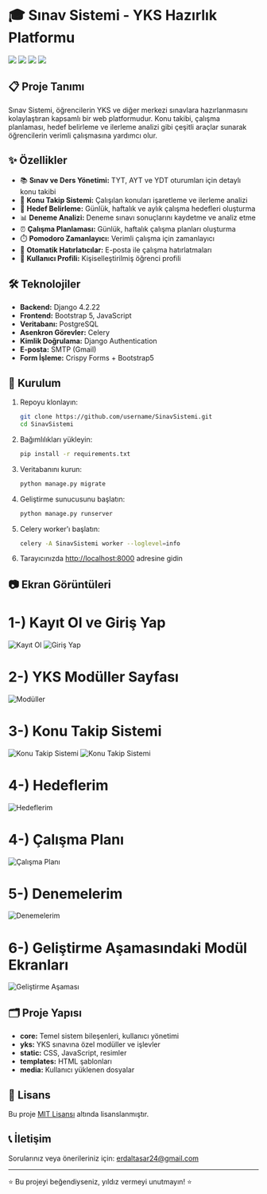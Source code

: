 # 🎓 Sınav Sistemi - YKS Hazırlık Platformu

![](https://img.shields.io/badge/Django-4.2.22-green.svg)
![](https://img.shields.io/badge/Bootstrap-5-blue.svg)
![](https://img.shields.io/badge/PostgreSQL-Database-blue.svg)
![](https://img.shields.io/badge/Celery-5.3.4-brightgreen.svg)

## 📋 Proje Tanımı

Sınav Sistemi, öğrencilerin YKS ve diğer merkezi sınavlara hazırlanmasını kolaylaştıran kapsamlı bir web platformudur. Konu takibi, çalışma planlaması, hedef belirleme ve ilerleme analizi gibi çeşitli araçlar sunarak öğrencilerin verimli çalışmasına yardımcı olur.

## ✨ Özellikler

- 📚 **Sınav ve Ders Yönetimi:** TYT, AYT ve YDT oturumları için detaylı konu takibi
- 📝 **Konu Takip Sistemi:** Çalışılan konuları işaretleme ve ilerleme analizi
- 🎯 **Hedef Belirleme:** Günlük, haftalık ve aylık çalışma hedefleri oluşturma
- 📊 **Deneme Analizi:** Deneme sınavı sonuçlarını kaydetme ve analiz etme
- ⏰ **Çalışma Planlaması:** Günlük, haftalık çalışma planları oluşturma
- ⏱️ **Pomodoro Zamanlayıcı:** Verimli çalışma için zamanlayıcı
- 📧 **Otomatik Hatırlatıcılar:** E-posta ile çalışma hatırlatmaları
- 👤 **Kullanıcı Profili:** Kişiselleştirilmiş öğrenci profili

## 🛠️ Teknolojiler

- **Backend:** Django 4.2.22
- **Frontend:** Bootstrap 5, JavaScript
- **Veritabanı:** PostgreSQL
- **Asenkron Görevler:** Celery
- **Kimlik Doğrulama:** Django Authentication
- **E-posta:** SMTP (Gmail)
- **Form İşleme:** Crispy Forms + Bootstrap5

## 🚀 Kurulum

1. Repoyu klonlayın:
   ```bash
   git clone https://github.com/username/SinavSistemi.git
   cd SinavSistemi
   ```

2. Bağımlılıkları yükleyin:
   ```bash
   pip install -r requirements.txt
   ```

3. Veritabanını kurun:
   ```bash
   python manage.py migrate
   ```

4. Geliştirme sunucusunu başlatın:
   ```bash
   python manage.py runserver
   ```

5. Celery worker'ı başlatın:
   ```bash
   celery -A SinavSistemi worker --loglevel=info
   ```

6. Tarayıcınızda [http://localhost:8000](http://localhost:8000) adresine gidin

## 📷 Ekran Görüntüleri

# 1-) Kayıt Ol ve Giriş Yap 

![Kayıt Ol](static/images/5.png)
![Giriş Yap](static/images/4.png)

# 2-) YKS Modüller Sayfası
   ![Modüller](static/images/6.png)
   
# 3-) Konu Takip Sistemi
   ![Konu Takip Sistemi](static/images/7.png)
   ![Konu Takip Sistemi](static/images/8.png)
   
# 4-) Hedeflerim
   ![Hedeflerim](static/images/9.png)

# 4-) Çalışma Planı
   ![Çalışma Planı](static/images/10.png)

# 5-) Denemelerim
   ![Denemelerim](static/images/11.png)

# 6-) Geliştirme Aşamasındaki Modül Ekranları
   ![Geliştirme Aşaması](static/images/12.png)
   
## 🗂️ Proje Yapısı

- **core:** Temel sistem bileşenleri, kullanıcı yönetimi
- **yks:** YKS sınavına özel modüller ve işlevler
- **static:** CSS, JavaScript, resimler
- **templates:** HTML şablonları
- **media:** Kullanıcı yüklenen dosyalar

## 📝 Lisans

Bu proje [MIT Lisansı](LICENSE) altında lisanslanmıştır.

## 📞 İletişim

Sorularınız veya önerileriniz için: [erdaltasar24@gmail.com](mailto:erdaltasar24@gmail.com)

---

⭐ Bu projeyi beğendiyseniz, yıldız vermeyi unutmayın! ⭐
